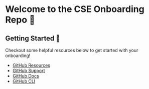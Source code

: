 # Welcome to the CSE Onboarding Repo 🎉

## Getting Started 🚀

Checkout some helpful resources below to get started with your onboarding!

* [GitHub Resources](https://resources.github.com/)
* [GitHub Support](https://support.github.com/)
* [GitHub Docs](https://docs.github.com/en)
* [GitHub CLI](https://cli.github.com/)

